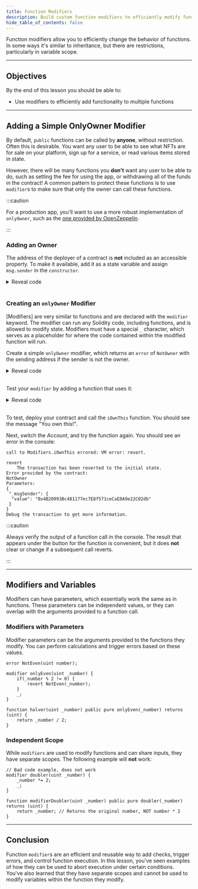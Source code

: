```yaml
---
title: Function Modifiers
description: Build custom function modifiers to efficiently modify functionality.
hide_table_of_contents: false
---
```


Function modifiers allow you to efficiently change the behavior of functions. In some ways it's similar to inheritance, but there are restrictions, particularly in variable scope.

---

## Objectives

By the end of this lesson you should be able to:

- Use modifiers to efficiently add functionality to multiple functions

---

## Adding a Simple OnlyOwner Modifier

By default, `public` functions can be called by **anyone**, without restriction. Often this is desirable. You want any user to be able to see what NFTs are for sale on your platform, sign up for a service, or read various items stored in state.

However, there will be many functions you **don't** want any user to be able to do, such as setting the fee for using the app, or withdrawing all of the funds in the contract! A common pattern to protect these functions is to use `modifier`s to make sure that only the owner can call these functions.

:::caution

For a production app, you'll want to use a more robust implementation of `onlyOwner`, such as the [one provided by OpenZeppelin].

:::

### Adding an Owner

The address of the deployer of a contract is **not** included as an accessible property. To make it available, add it as a state variable and assign `msg.sender` in the `constructor`.

<details>

<summary>Reveal code</summary>

```solidity
contract Modifiers {
    address owner;

    constructor () {
        owner = msg.sender;
    }
}
```

</details>

<br />

### Creating an `onlyOwner` Modifier

[Modifiers] are very similar to functions and are declared with the `modifier` keyword. The modifier can run any Solidity code, including functions, and is allowed to modify state. Modifiers must have a special `_` character, which serves as a placeholder for where the code contained within the modified function will run.

Create a simple `onlyOwner` modifier, which returns an `error` of `NotOwner` with the sending address if the sender is not the owner.

<details>

<summary>Reveal code</summary>

```solidity
error NotOwner(address _msgSender);
```

```solidity
modifier onlyOwner {
    if (msg.sender != owner) {
        revert NotOwner(msg.sender);
    }
    _;
}
```

</details>

<br/>

Test your `modifier` by adding a function that uses it:

<details>

<summary>Reveal code</summary>

```solidity
function iOwnThis() public view onlyOwner returns (string memory) {
    return "You own this!";
}
```

</details>

<br/>

To test, deploy your contract and call the `iOwnThis` function. You should see the message "You own this!".

Next, switch the _Account_, and try the function again. You should see an error in the console:

```text
call to Modifiers.iOwnThis errored: VM error: revert.

revert
	The transaction has been reverted to the initial state.
Error provided by the contract:
NotOwner
Parameters:
{
 "_msgSender": {
  "value": "0x4B20993Bc481177ec7E8f571ceCaE8A9e22C02db"
 }
}
Debug the transaction to get more information.
```

:::caution

Always verify the output of a function call in the console. The result that appears under the button for the function is convenient, but it does **not** clear or change if a subsequent call reverts.

:::

---

## Modifiers and Variables

Modifiers can have parameters, which essentially work the same as in functions. These parameters can be independent values, or they can overlap with the arguments provided to a function call.

### Modifiers with Parameters

Modifier parameters can be the arguments provided to the functions they modify. You can perform calculations and trigger errors based on these values.

```solidity
error NotEven(uint number);

modifier onlyEven(uint _number) {
    if(_number % 2 != 0) {
        revert NotEven(_number);
    }
    _;
}

function halver(uint _number) public pure onlyEven(_number) returns (uint) {
    return _number / 2;
}
```

### Independent Scope

While `modifiers` are used to modify functions and can share inputs, they have separate scopes. The following example will **not** work:

```solidity
// Bad code example, does not work
modifier doubler(uint _number) {
    _number *= 2;
    _;
}

function modifierDoubler(uint _number) public pure doubler(_number) returns (uint) {
    return _number; // Returns the original number, NOT number * 2
}
```

---

## Conclusion

Function `modifier`s are an efficient and reusable way to add checks, trigger errors, and control function execution. In this lesson, you've seen examples of how they can be used to abort execution under certain conditions. You've also learned that they have separate scopes and cannot be used to modify variables within the function they modify.

[one provided by OpenZeppelin]: https://github.com/OpenZeppelin/openzeppelin-contracts/blob/master/contracts/access/Ownable.sol
